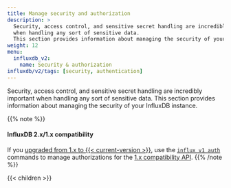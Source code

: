 ```yaml
---
title: Manage security and authorization
description: >
  Security, access control, and sensitive secret handling are incredibly important
  when handling any sort of sensitive data.
  This section provides information about managing the security of your InfluxDB instance.
weight: 12
menu:
  influxdb_v2:
    name: Security & authorization
influxdb/v2/tags: [security, authentication]
---
```


Security, access control, and sensitive secret handling are incredibly important
when handling any sort of sensitive data.
This section provides information about managing the security of your InfluxDB instance.

{{% note %}}
#### InfluxDB 2.x/1.x compatibility
If you [upgraded from 1.x to {{< current-version >}}](/influxdb/v2/upgrade/v1-to-v2/),
use the [`influx v1 auth`](/influxdb/v2/reference/cli/influx/v1/auth/) commands
to manage authorizations for the [1.x compatibility API](/influxdb/v2/reference/api/influxdb-1x/).
{{% /note %}}

{{< children >}}
